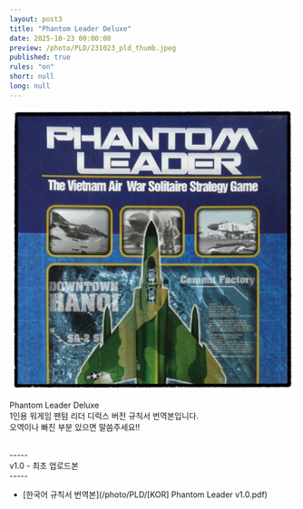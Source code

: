 ```yaml
---
layout: post3
title: "Phantom Leader Deluxe"
date: 2025-10-23 00:00:00
preview: /photo/PLD/231023_pld_thumb.jpeg
published: true
rules: "on"
short: null
long: null
---
```


<img src="/photo/PLD/231023_pld_thumb.jpeg" width="1000">

Phantom Leader Deluxe
<br>
1인용 워게임 팬텀 리더 디럭스 버전 규칙서 번역본입니다.
<br>
오역이나 빠진 부분 있으면 말씀주세요!!


<br>
-----
<br>
v1.0 - 최초 업로드본
<br>
-----


- [한국어 규칙서 번역본](/photo/PLD/[KOR] Phantom Leader v1.0.pdf)



